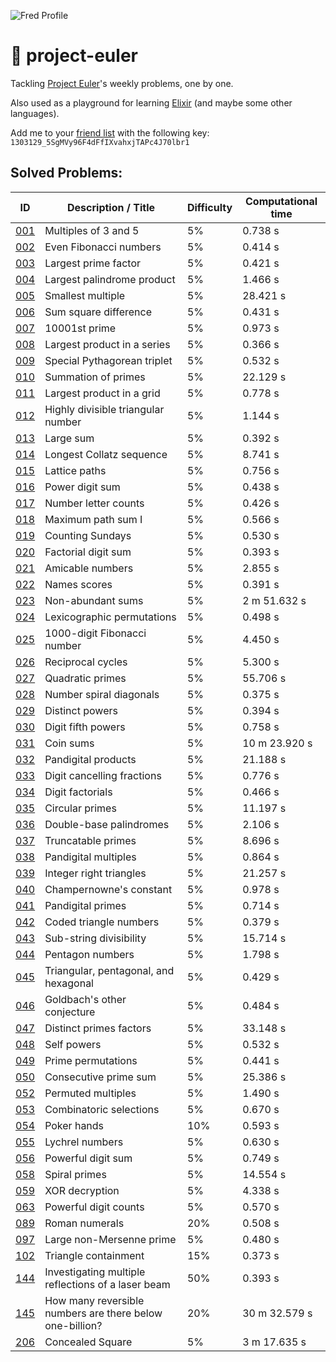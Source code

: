 ![Fred Profile](https://projecteuler.net/profile/fredericojordan.png)

# 🔮 project-euler

Tackling [Project Euler](https://projecteuler.net/)'s weekly problems, one by one.

Also used as a playground for learning [Elixir](https://elixir-lang.org/) (and maybe some other languages).

Add me to your [friend list](https://projecteuler.net/friends) with the following key: `1303129_5SgMVy96F4dFfIXvahxjTAPc4J70lbr1`

## Solved Problems:

|       ID        |                  Description / Title                     | Difficulty | Computational time |
| --------------- | -------------------------------------------------------- | ---------- | ------------------ |
| [001](src/001/) | Multiples of 3 and 5                                     | 5%         | 0.738 s            |
| [002](src/002/) | Even Fibonacci numbers                                   | 5%         | 0.414 s            |
| [003](src/003/) | Largest prime factor                                     | 5%         | 0.421 s            |
| [004](src/004/) | Largest palindrome product                               | 5%         | 1.466 s            |
| [005](src/005/) | Smallest multiple                                        | 5%         | 28.421 s           |
| [006](src/006/) | Sum square difference                                    | 5%         | 0.431 s            |
| [007](src/007/) | 10001st prime                                            | 5%         | 0.973 s            |
| [008](src/008/) | Largest product in a series                              | 5%         | 0.366 s            |
| [009](src/009/) | Special Pythagorean triplet                              | 5%         | 0.532 s            |
| [010](src/010/) | Summation of primes                                      | 5%         | 22.129 s           |
| [011](src/011/) | Largest product in a grid                                | 5%         | 0.778 s            |
| [012](src/012/) | Highly divisible triangular number                       | 5%         | 1.144 s            |
| [013](src/013/) | Large sum                                                | 5%         | 0.392 s            |
| [014](src/014/) | Longest Collatz sequence                                 | 5%         | 8.741 s            |
| [015](src/015/) | Lattice paths                                            | 5%         | 0.756 s            |
| [016](src/016/) | Power digit sum                                          | 5%         | 0.438 s            |
| [017](src/017/) | Number letter counts                                     | 5%         | 0.426 s            |
| [018](src/018/) | Maximum path sum I                                       | 5%         | 0.566 s            |
| [019](src/019/) | Counting Sundays                                         | 5%         | 0.530 s            |
| [020](src/020/) | Factorial digit sum                                      | 5%         | 0.393 s            |
| [021](src/021/) | Amicable numbers                                         | 5%         | 2.855 s            |
| [022](src/022/) | Names scores                                             | 5%         | 0.391 s            |
| [023](src/023/) | Non-abundant sums                                        | 5%         | 2 m 51.632 s       |
| [024](src/024/) | Lexicographic permutations                               | 5%         | 0.498 s            |
| [025](src/025/) | 1000-digit Fibonacci number                              | 5%         | 4.450 s            |
| [026](src/026/) | Reciprocal cycles                                        | 5%         | 5.300 s            |
| [027](src/027/) | Quadratic primes                                         | 5%         | 55.706 s           |
| [028](src/028/) | Number spiral diagonals                                  | 5%         | 0.375 s            |
| [029](src/029/) | Distinct powers                                          | 5%         | 0.394 s            |
| [030](src/030/) | Digit fifth powers                                       | 5%         | 0.758 s            |
| [031](src/031/) | Coin sums                                                | 5%         | 10 m 23.920 s      |
| [032](src/032/) | Pandigital products                                      | 5%         | 21.188 s           |
| [033](src/033/) | Digit cancelling fractions                               | 5%         | 0.776 s            |
| [034](src/034/) | Digit factorials                                         | 5%         | 0.466 s            |
| [035](src/035/) | Circular primes                                          | 5%         | 11.197 s           |
| [036](src/036/) | Double-base palindromes                                  | 5%         | 2.106 s            |
| [037](src/037/) | Truncatable primes                                       | 5%         | 8.696 s            |
| [038](src/038/) | Pandigital multiples                                     | 5%         | 0.864 s            |
| [039](src/039/) | Integer right triangles                                  | 5%         | 21.257 s           |
| [040](src/040/) | Champernowne's constant                                  | 5%         | 0.978 s            |
| [041](src/041/) | Pandigital primes                                        | 5%         | 0.714 s            |
| [042](src/042/) | Coded triangle numbers                                   | 5%         | 0.379 s            |
| [043](src/043/) | Sub-string divisibility                                  | 5%         | 15.714 s           |
| [044](src/044/) | Pentagon numbers                                         | 5%         | 1.798 s            |
| [045](src/045/) | Triangular, pentagonal, and hexagonal                    | 5%         | 0.429 s            |
| [046](src/046/) | Goldbach's other conjecture                              | 5%         | 0.484 s            |
| [047](src/047/) | Distinct primes factors                                  | 5%         | 33.148 s           |
| [048](src/048/) | Self powers                                              | 5%         | 0.532 s            |
| [049](src/049/) | Prime permutations                                       | 5%         | 0.441 s            |
| [050](src/050/) | Consecutive prime sum                                    | 5%         | 25.386 s           |
| [052](src/052/) | Permuted multiples                                       | 5%         | 1.490 s            |
| [053](src/053/) | Combinatoric selections                                  | 5%         | 0.670 s            |
| [054](src/054/) | Poker hands                                              | 10%        | 0.593 s            |
| [055](src/055/) | Lychrel numbers                                          | 5%         | 0.630 s            |
| [056](src/056/) | Powerful digit sum                                       | 5%         | 0.749 s            |
| [058](src/058/) | Spiral primes                                            | 5%         | 14.554 s           |
| [059](src/059/) | XOR decryption                                           | 5%         | 4.338 s            |
| [063](src/063/) | Powerful digit counts                                    | 5%         | 0.570 s            |
| [089](src/089/) | Roman numerals                                           | 20%        | 0.508 s            |
| [097](src/097/) | Large non-Mersenne prime                                 | 5%         | 0.480 s            |
| [102](src/102/) | Triangle containment                                     | 15%        | 0.373 s            |
| [144](src/144/) | Investigating multiple reflections of a laser beam       | 50%        | 0.393 s            |
| [145](src/145/) | How many reversible numbers are there below one-billion? | 20%        | 30 m 32.579 s      |
| [206](src/206/) | Concealed Square                                         | 5%         | 3 m 17.635 s       |
